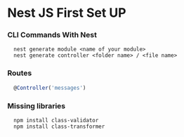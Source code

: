 # Nest JS First Set UP


### CLI Commands With Nest
```cli
  nest generate module <name of your module>
  nest generate controller <folder name> / <file name>
```

### Routes

```ts
  @Controller('messages')
```


### Missing libraries

```npm
  npm install class-validator 
  npm install class-transformer
```